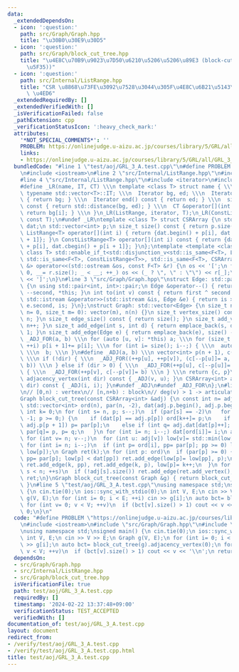 ```yaml
---
data:
  _extendedDependsOn:
  - icon: ':question:'
    path: src/Graph/Graph.hpp
    title: "\u30B0\u30E9\u30D5"
  - icon: ':question:'
    path: src/Graph/block_cut_tree.hpp
    title: "\u4E8C\u70B9\u9023\u7D50\u6210\u5206\u5206\u89E3 (block-cut-tree (\u62E1\
      \u5F35))"
  - icon: ':question:'
    path: src/Internal/ListRange.hpp
    title: "CSR \u8868\u73FE\u3092\u7528\u3044\u305F\u4E8C\u6B21\u5143\u914D\u5217\
      \ \u4ED6"
  _extendedRequiredBy: []
  _extendedVerifiedWith: []
  _isVerificationFailed: false
  _pathExtension: cpp
  _verificationStatusIcon: ':heavy_check_mark:'
  attributes:
    '*NOT_SPECIAL_COMMENTS*': ''
    PROBLEM: https://onlinejudge.u-aizu.ac.jp/courses/library/5/GRL/all/GRL_3_A
    links:
    - https://onlinejudge.u-aizu.ac.jp/courses/library/5/GRL/all/GRL_3_A
  bundledCode: "#line 1 \"test/aoj/GRL_3_A.test.cpp\"\n#define PROBLEM \"https://onlinejudge.u-aizu.ac.jp/courses/library/5/GRL/all/GRL_3_A\"\
    \n#include <iostream>\n#line 2 \"src/Internal/ListRange.hpp\"\n#include <vector>\n\
    #line 4 \"src/Internal/ListRange.hpp\"\n#include <iterator>\n#include <type_traits>\n\
    #define _LR(name, IT, CT) \\\n template <class T> struct name { \\\n  using Iterator=\
    \ typename std::vector<T>::IT; \\\n  Iterator bg, ed; \\\n  Iterator begin() const\
    \ { return bg; } \\\n  Iterator end() const { return ed; } \\\n  size_t size()\
    \ const { return std::distance(bg, ed); } \\\n  CT &operator[](int i) const {\
    \ return bg[i]; } \\\n }\n_LR(ListRange, iterator, T);\n_LR(ConstListRange, const_iterator,\
    \ const T);\n#undef _LR\ntemplate <class T> struct CSRArray {\n std::vector<T>\
    \ dat;\n std::vector<int> p;\n size_t size() const { return p.size() - 1; }\n\
    \ ListRange<T> operator[](int i) { return {dat.begin() + p[i], dat.begin() + p[i\
    \ + 1]}; }\n ConstListRange<T> operator[](int i) const { return {dat.cbegin()\
    \ + p[i], dat.cbegin() + p[i + 1]}; }\n};\ntemplate <template <class> class F,\
    \ class T> std::enable_if_t<std::disjunction_v<std::is_same<F<T>, ListRange<T>>,\
    \ std::is_same<F<T>, ConstListRange<T>>, std::is_same<F<T>, CSRArray<T>>>, std::ostream\
    \ &> operator<<(std::ostream &os, const F<T> &r) {\n os << '[';\n for (int _=\
    \ 0, __= r.size(); _ < __; ++_) os << (_ ? \", \" : \"\") << r[_];\n return os\
    \ << ']';\n}\n#line 3 \"src/Graph/Graph.hpp\"\nstruct Edge: std::pair<int, int>\
    \ {\n using std::pair<int, int>::pair;\n Edge &operator--() { return --first,\
    \ --second, *this; }\n int to(int v) const { return first ^ second ^ v; }\n friend\
    \ std::istream &operator>>(std::istream &is, Edge &e) { return is >> e.first >>\
    \ e.second, is; }\n};\nstruct Graph: std::vector<Edge> {\n size_t n;\n Graph(size_t\
    \ n= 0, size_t m= 0): vector(m), n(n) {}\n size_t vertex_size() const { return\
    \ n; }\n size_t edge_size() const { return size(); }\n size_t add_vertex() { return\
    \ n++; }\n size_t add_edge(int s, int d) { return emplace_back(s, d), size() -\
    \ 1; }\n size_t add_edge(Edge e) { return emplace_back(e), size() - 1; }\n#define\
    \ _ADJ_FOR(a, b) \\\n for (auto [u, v]: *this) a; \\\n for (size_t i= 0; i < n;\
    \ ++i) p[i + 1]+= p[i]; \\\n for (int i= size(); i--;) { \\\n  auto [u, v]= (*this)[i];\
    \ \\\n  b; \\\n }\n#define _ADJ(a, b) \\\n vector<int> p(n + 1), c(size() << !dir);\
    \ \\\n if (!dir) { \\\n  _ADJ_FOR((++p[u], ++p[v]), (c[--p[u]]= a, c[--p[v]]=\
    \ b)) \\\n } else if (dir > 0) { \\\n  _ADJ_FOR(++p[u], c[--p[u]]= a) \\\n } else\
    \ { \\\n  _ADJ_FOR(++p[v], c[--p[v]]= b) \\\n } \\\n return {c, p}\n CSRArray<int>\
    \ adjacency_vertex(int dir) const { _ADJ(v, u); }\n CSRArray<int> adjacency_edge(int\
    \ dir) const { _ADJ(i, i); }\n#undef _ADJ\n#undef _ADJ_FOR\n};\n#line 3 \"src/Graph/block_cut_tree.hpp\"\
    \n// [0,n) : vertex\n// [n,n+b) : block\n// deg(v) > 1 -> articulation point\n\
    Graph block_cut_tree(const CSRArray<int> &adj) {\n const int n= adj.size();\n\
    \ std::vector<int> ord(n), par(n, -2), dat(adj.p.begin(), adj.p.begin() + n);\n\
    \ int k= 0;\n for (int s= n, p; s--;)\n  if (par[s] == -2)\n   for (par[p= s]=\
    \ -1; p >= 0;) {\n    if (dat[p] == adj.p[p]) ord[k++]= p;\n    if (dat[p] ==\
    \ adj.p[p + 1]) p= par[p];\n    else if (int q= adj.dat[dat[p]++]; par[q] == -2)\
    \ par[q]= p, p= q;\n   }\n for (int i= n; i--;) dat[ord[i]]= i;\n auto low= dat;\n\
    \ for (int v= n; v--;)\n  for (int u: adj[v]) low[v]= std::min(low[v], dat[u]);\n\
    \ for (int i= n; i--;)\n  if (int p= ord[i], pp= par[p]; pp >= 0) low[pp]= std::min(low[pp],\
    \ low[p]);\n Graph ret(k);\n for (int p: ord)\n  if (par[p] >= 0) {\n   if (int\
    \ pp= par[p]; low[p] < dat[pp]) ret.add_edge(low[p]= low[pp], p);\n   else ret.add_vertex(),\
    \ ret.add_edge(k, pp), ret.add_edge(k, p), low[p]= k++;\n  }\n for (int s= 0;\
    \ s < n; ++s)\n  if (!adj[s].size()) ret.add_edge(ret.add_vertex(), s);\n return\
    \ ret;\n}\nGraph block_cut_tree(const Graph &g) { return block_cut_tree(g.adjacency_vertex(0));\
    \ }\n#line 5 \"test/aoj/GRL_3_A.test.cpp\"\nusing namespace std;\nsigned main()\
    \ {\n cin.tie(0);\n ios::sync_with_stdio(0);\n int V, E;\n cin >> V >> E;\n Graph\
    \ g(V, E);\n for (int i= 0; i < E; ++i) cin >> g[i];\n auto bct= block_cut_tree(g).adjacency_vertex(0);\n\
    \ for (int v= 0; v < V; ++v)\n  if (bct[v].size() > 1) cout << v << '\\n';\n return\
    \ 0;\n}\n"
  code: "#define PROBLEM \"https://onlinejudge.u-aizu.ac.jp/courses/library/5/GRL/all/GRL_3_A\"\
    \n#include <iostream>\n#include \"src/Graph/Graph.hpp\"\n#include \"src/Graph/block_cut_tree.hpp\"\
    \nusing namespace std;\nsigned main() {\n cin.tie(0);\n ios::sync_with_stdio(0);\n\
    \ int V, E;\n cin >> V >> E;\n Graph g(V, E);\n for (int i= 0; i < E; ++i) cin\
    \ >> g[i];\n auto bct= block_cut_tree(g).adjacency_vertex(0);\n for (int v= 0;\
    \ v < V; ++v)\n  if (bct[v].size() > 1) cout << v << '\\n';\n return 0;\n}"
  dependsOn:
  - src/Graph/Graph.hpp
  - src/Internal/ListRange.hpp
  - src/Graph/block_cut_tree.hpp
  isVerificationFile: true
  path: test/aoj/GRL_3_A.test.cpp
  requiredBy: []
  timestamp: '2024-02-22 13:37:48+09:00'
  verificationStatus: TEST_ACCEPTED
  verifiedWith: []
documentation_of: test/aoj/GRL_3_A.test.cpp
layout: document
redirect_from:
- /verify/test/aoj/GRL_3_A.test.cpp
- /verify/test/aoj/GRL_3_A.test.cpp.html
title: test/aoj/GRL_3_A.test.cpp
---
```

